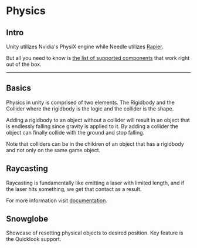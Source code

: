 # Physics

## Intro

Unity utilizes Nvidia's PhysiX engine while Needle utilizes [Rapier](https://rapier.rs/).

But all you need to know is [the list of supported components](https://engine.needle.tools/docs/component-reference.html#physics) that work right out of the box.

---

## Basics

Physics in unity is comprised of two elements. The Rigidbody and the Collider where the rigidbody is the logic and the collider is the shape.

Adding a rigidbody to an object without a collider will result in an object that is endlessly falling since gravity is applied to it. By adding a collider the object can finally collide with the ground and stop falling.

Note that colliders can be in the children of an object that has a rigidbody and not only on the same game object.

## Raycasting

Raycasting is fundamentally like emitting a laser with limited length, and if the laser hits something, we get that contact as a result.

For more information visit [documentation](https://engine.needle.tools/docs/getting-started/for-unity-developers.html#raycasting).

## Snowglobe

Showcase of resetting physical objects to desired position. Key feature is the Quicklook support.

